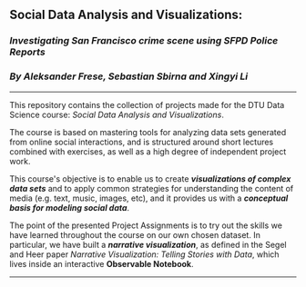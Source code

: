 ## Social Data Analysis and Visualizations: <br>
### _Investigating San Francisco crime scene using SFPD Police Reports_
### _By Aleksander Frese, Sebastian Sbirna and Xingyi Li_
---
This repository contains the collection of projects made for the DTU Data Science course: _Social Data Analysis and Visualizations_.

The course is based on mastering tools for analyzing data sets generated from online social interactions, and is structured around short lectures combined with exercises, as well as a high degree of independent project work.

This course's objective is to enable us to create ___visualizations of complex data sets___ and to apply common strategies for understanding the content of media (e.g. text, music, images, etc), and it provides us with a ___conceptual basis for modeling social data___.

The point of the presented Project Assignments is to try out the skills we have learned throughout the course on our own chosen dataset. In particular, we have built a ___narrative visualization___, as defined in the Segel and Heer paper _Narrative Visualization: Telling Stories with Data_, which lives inside an interactive __Observable Notebook__.

---
